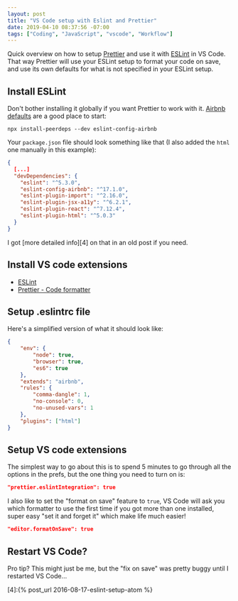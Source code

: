 ```yaml
---
layout: post
title: "VS Code setup with Eslint and Prettier"
date: 2019-04-10 08:37:56 -07:00
tags: ["Coding", "JavaScript", "vscode", "Workflow"]
---
```


Quick overview on how to setup [Prettier][1] and use it with [ESLint][2] in VS Code. That way Prettier will use your ESLint setup to format your code on save, and use its own defaults for what is not specified in your ESLint setup.

## Install ESLint

Don't bother installing it globally if you want Prettier to work with it. [Airbnb defaults][3] are a good place to start:

```
npx install-peerdeps --dev eslint-config-airbnb
```

Your `package.json` file should look something like that (I also added the `html` one manually in this example):

```json
{
  [...]
  "devDependencies": {
    "eslint": "^5.3.0",
    "eslint-config-airbnb": "^17.1.0",
    "eslint-plugin-import": "^2.16.0",
    "eslint-plugin-jsx-a11y": "^6.2.1",
    "eslint-plugin-react": "^7.12.4",
    "eslint-plugin-html": "^5.0.3"
  }
}
```

I got [more detailed info][4] on that in an old post if you need.

## Install VS code extensions

-   [ESLint](https://marketplace.visualstudio.com/itemdetails?itemName=dbaeumer.vscode-eslint)
-   [Prettier - Code formatter](https://marketplace.visualstudio.com/itemdetails?itemName=esbenp.prettier-vscode)

## Setup .eslintrc file

Here's a simplified version of what it should look like:

```json
{
    "env": {
        "node": true,
        "browser": true,
        "es6": true
    },
    "extends": "airbnb",
    "rules": {
        "comma-dangle": 1,
        "no-console": 0,
        "no-unused-vars": 1
    },
    "plugins": ["html"]
}
```

## Setup VS code extensions

The simplest way to go about this is to spend 5 minutes to go through all the options in the prefs, but the one thing you need to turn on is:

```json
"prettier.eslintIntegration": true
```

I also like to set the "format on save" feature to `true`, VS Code will ask you which formatter to use the first time if you got more than one installed, super easy "set it and forget it" which make life much easier!

```json
"editor.formatOnSave": true
```

## Restart VS Code?

Pro tip? This might just be me, but the "fix on save" was pretty buggy until I restarted VS Code…

[1]: https://eslint.org
[2]: https://prettier.io
[3]: https://www.npmjs.com/package/eslint-config-airbnb

[4]:{% post_url 2016-08-17-eslint-setup-atom %}
